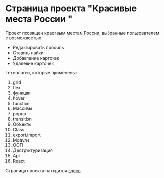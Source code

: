 # Страница проекта "Красивые места России "
Проект посвящен красивым местам России, выбранные пользователем с возможностью:
* Редактировать профиль
* Ставить лайки
* Добавление карточек
* Удаление карточек

Технологии, которые применены:
1. grid
2. flex
3. функции
4. hover
5. function
6. Массивы
7. popup
8. transition
9. Объекты
10. Class
11. export/import
12. Модули
13. ООП
14. Деструктуризация
15. Api
16. React

Страница проекта находится [здесь](https://aminoha.github.io/mesto-react/)